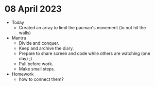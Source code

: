 # 08 April 2023

* Today
  * Created an array to limit the pacman's movement (to not hit the walls)
* Mantra
  * Divide and conquer.
  * Keep and archive the diary.
  * Prepare to share screen and code while others are watching (one day) ;)
  * Pull before work.
  * Make small steps.
* Homework
  * how to connect them?
